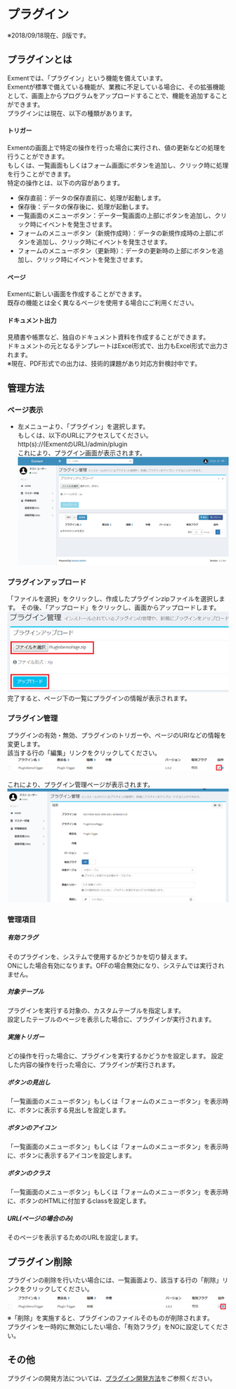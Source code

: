 # プラグイン
※2018/09/18現在、β版です。  

## プラグインとは
Exmentでは、「プラグイン」という機能を備えています。  
Exmentが標準で備えている機能が、業務に不足している場合に、その拡張機能として、画面上からプログラムをアップロードすることで、機能を追加することができます。  
プラグインには現在、以下の種類があります。  

#### トリガー
Exmentの画面上で特定の操作を行った場合に実行され、値の更新などの処理を行うことができます。  
もしくは、一覧画面もしくはフォーム画面にボタンを追加し、クリック時に処理を行うことができます。  
特定の操作とは、以下の内容があります。  
- 保存直前：データの保存直前に、処理が起動します。  
- 保存後：データの保存後に、処理が起動します。  
- 一覧画面のメニューボタン：データ一覧画面の上部にボタンを追加し、クリック時にイベントを発生させます。  
- フォームのメニューボタン（新規作成時）：データの新規作成時の上部にボタンを追加し、クリック時にイベントを発生させます。  
- フォームのメニューボタン（更新時）：データの更新時の上部にボタンを追加し、クリック時にイベントを発生させます。  

#### ページ
Exmentに新しい画面を作成することができます。  
既存の機能とは全く異なるページを使用する場合にご利用ください。  

#### ドキュメント出力
見積書や帳票など、独自のドキュメント資料を作成することができます。  
ドキュメントの元となるテンプレートはExcel形式で、出力もExcel形式で出力されます。  
※現在、PDF形式での出力は、技術的課題があり対応方針検討中です。  


## 管理方法
### ページ表示
- 左メニューより、「プラグイン」を選択します。  
もしくは、以下のURLにアクセスしてください。  
http(s)://(ExmentのURL)/admin/plugin  
これにより、プラグイン画面が表示されます。  
![プラグイン画面](img/plugin/plugin_grid1.png)  

### プラグインアップロード
「ファイルを選択」をクリックし、作成したプラグインzipファイルを選択します。
その後、「アップロード」をクリックし、画面からアップロードします。  
![プラグイン画面](img/plugin/plugin_upload.png)  
完了すると、ページ下の一覧にプラグインの情報が表示されます。  

### プラグイン管理
プラグインの有効・無効、プラグインのトリガーや、ページのURIなどの情報を変更します。  
該当する行の「編集」リンクをクリックしてください。  
![プラグイン画面](img/plugin/plugin_edit1.png)  

これにより、プラグイン管理ページが表示されます。  
![プラグイン画面](img/plugin/plugin_edit2.png)  

### 管理項目

##### 有効フラグ
そのプラグインを、システムで使用するかどうかを切り替えます。  
ONにした場合有効になります。OFFの場合無効になり、システムでは実行されません。  

##### 対象テーブル
プラグインを実行する対象の、カスタムテーブルを指定します。  
設定したテーブルのページを表示した場合に、プラグインが実行されます。  

##### 実施トリガー
どの操作を行った場合に、プラグインを実行するかどうかを設定します。
設定した内容の操作を行った場合に、プラグインが実行されます。  

##### ボタンの見出し
「一覧画面のメニューボタン」もしくは「フォームのメニューボタン」を表示時に、ボタンに表示する見出しを設定します。

##### ボタンのアイコン
「一覧画面のメニューボタン」もしくは「フォームのメニューボタン」を表示時に、ボタンに表示するアイコンを設定します。

##### ボタンのクラス
「一覧画面のメニューボタン」もしくは「フォームのメニューボタン」を表示時に、ボタンのHTMLに付加するclassを設定します。

##### URL(ページの場合のみ)
そのページを表示するためのURLを設定します。


## プラグイン削除
プラグインの削除を行いたい場合には、一覧画面より、該当する行の「削除」リンクをクリックしてください。  
![プラグイン画面](img/plugin/plugin_delete.png)  
※「削除」を実施すると、プラグインのファイルそのものが削除されます。    
プラグインを一時的に無効にしたい場合、「有効フラグ」をNOに設定してください。  


## その他
プラグインの開発方法については、[プラグイン開発方法](/ja/plugin_quickstart.md)をご参照ください。